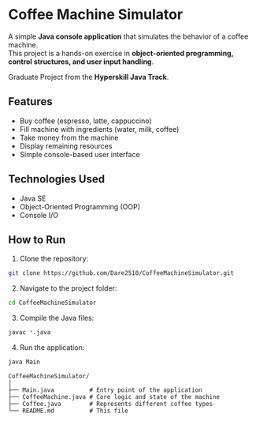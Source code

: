 # Coffee Machine Simulator

A simple **Java console application** that simulates the behavior of a coffee machine.  
This project is a hands-on exercise in **object-oriented programming, control structures, and user input handling**.

Graduate Project from the **Hyperskill Java Track**.

## Features
- Buy coffee (espresso, latte, cappuccino)
- Fill machine with ingredients (water, milk, coffee)
- Take money from the machine
- Display remaining resources
- Simple console-based user interface

## Technologies Used
- Java SE
- Object-Oriented Programming (OOP)
- Console I/O

## How to Run

1. Clone the repository:
```bash
git clone https://github.com/Dare2510/CoffeeMachineSimulator.git
```
2. Navigate to the project folder:
```bash
cd CoffeeMachineSimulator
```
3. Compile the Java files:
```bash
javac *.java
```
4. Run the application:
```bash
java Main
```
```
CoffeeMachineSimulator/
│
├── Main.java          # Entry point of the application
├── CoffeeMachine.java # Core logic and state of the machine
├── Coffee.java        # Represents different coffee types
└── README.md          # This file

```
